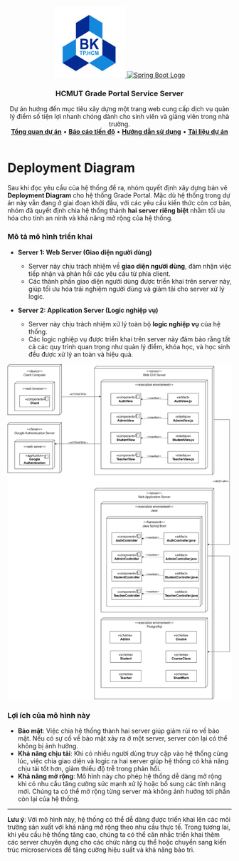 <a id="readme-top"></a>

<!-- PROJECT LOGO -->
<br />
<div align="center">
  <a href="">
    <img src="../../hcmut.png" alt="HCMUT Logo" width="160" height="160">
    <img src="https://spring.io/img/spring-2.svg" alt="Spring Boot Logo" width="160" height="160">
  </a>

  <h3 align="center">HCMUT Grade Portal Service Server</h3>

  <p align="center">
    Dự án hướng đến mục tiêu xây dựng một trang web cung cấp dịch vụ quản lý điểm số tiện lợi nhanh chóng dành cho sinh viên và giảng viên trong nhà trường.
    <br />
    <a href="../../README.md"><strong>Tổng quan dự án</strong></a>
    •
    <a href="../../reports/report.md"><strong>Báo cáo tiến độ</strong></a>
    •
    <a href="../user-guide.md"><strong>Hướng dẫn sử dụng</strong></a>
    •
    <a href="../document.md"><strong> Tài liệu dự án</strong></a>
    <br />
    <br />
  </p>
</div>

# Deployment Diagram

Sau khi đọc yêu cầu của hệ thống đề ra, nhóm quyết định xây dựng bản vẽ **Deployment Diagram** cho hệ thống Grade Portal. Mặc dù hệ thống trong dự án này vẫn đang ở giai đoạn khởi đầu, với các yêu cầu kiến thức còn cơ bản, nhóm đã quyết định chia hệ thống thành **hai server riêng biệt** nhằm tối ưu hóa cho tính an ninh và khả năng mở rộng của hệ thống.

### Mô tả mô hình triển khai

- **Server 1: Web Server (Giao diện người dùng)**

  - Server này chịu trách nhiệm về **giao diện người dùng**, đảm nhận việc tiếp nhận và phản hồi các yêu cầu từ phía client.
  - Các thành phần giao diện người dùng được triển khai trên server này, giúp tối ưu hóa trải nghiệm người dùng và giảm tải cho server xử lý logic.

- **Server 2: Application Server (Logic nghiệp vụ)**
  - Server này chịu trách nhiệm xử lý toàn bộ **logic nghiệp vụ** của hệ thống.
  - Các logic nghiệp vụ được triển khai trên server này đảm bảo rằng tất cả các quy trình quan trọng như quản lý điểm, khóa học, và học sinh đều được xử lý an toàn và hiệu quả.

![Deployment Diagram](DeploymentDiagram.png)

### Lợi ích của mô hình này

- **Bảo mật**: Việc chia hệ thống thành hai server giúp giảm rủi ro về bảo mật. Nếu có sự cố về bảo mật xảy ra ở một server, server còn lại có thể không bị ảnh hưởng.
- **Khả năng chịu tải**: Khi có nhiều người dùng truy cập vào hệ thống cùng lúc, việc chia giao diện và logic ra hai server giúp hệ thống có khả năng chịu tải tốt hơn, giảm thiểu độ trễ trong phản hồi.
- **Khả năng mở rộng**: Mô hình này cho phép hệ thống dễ dàng mở rộng khi có nhu cầu tăng cường sức mạnh xử lý hoặc bổ sung các tính năng mới. Chúng ta có thể mở rộng từng server mà không ảnh hưởng tới phần còn lại của hệ thống.

---

**Lưu ý**: Với mô hình này, hệ thống có thể dễ dàng được triển khai lên các môi trường sản xuất với khả năng mở rộng theo nhu cầu thực tế. Trong tương lai, khi yêu cầu hệ thống tăng cao, chúng ta có thể cân nhắc triển khai thêm các server chuyên dụng cho các chức năng cụ thể hoặc chuyển sang kiến trúc microservices để tăng cường hiệu suất và khả năng bảo trì.
